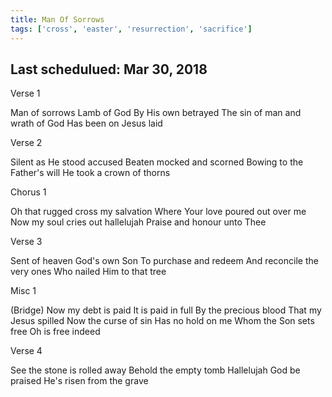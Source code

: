 ```yaml
---
title: Man Of Sorrows
tags: ['cross', 'easter', 'resurrection', 'sacrifice']
---
```


## Last schedulued: Mar 30, 2018          

Verse 1

Man of sorrows Lamb of God
By His own betrayed
The sin of man and wrath of God
Has been on Jesus laid

Verse 2

Silent as He stood accused
Beaten mocked and scorned
Bowing to the Father's will
He took a crown of thorns

Chorus 1

Oh that rugged cross my salvation
Where Your love poured out over me
Now my soul cries out hallelujah
Praise and honour unto Thee

Verse 3

Sent of heaven God's own Son
To purchase and redeem
And reconcile the very ones
Who nailed Him to that tree

Misc 1

(Bridge)
Now my debt is paid
It is paid in full
By the precious blood
That my Jesus spilled
Now the curse of sin
Has no hold on me
Whom the Son sets free
Oh is free indeed

Verse 4

See the stone is rolled away
Behold the empty tomb
Hallelujah God be praised
He's risen from the grave
